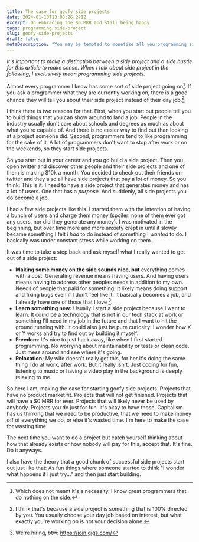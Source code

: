 ```yaml
---
title: The case for goofy side projects
date: 2024-01-13T13:03:26.271Z
excerpt: On embracing the $0 MRR and still being happy.
tags: programming side-project
slug: goofy-side-projects
draft: false
metaDescription: "You may be tempted to monetize all you programming side projects. You don't have to."
---
```


_It's important to make a distinction between a side project and a side hustle for this article to make sense. When I talk about side project in the following, I exclusively mean programming side projects._

Almost every programmer I know has some sort of side project going on[^1]. If you ask a programmer what they are currently working on, there is a good chance they will tell you about their side project instead of their day job.[^2]

I think there is two reasons for that. First, when you start out people tell you to build things that you can show around to land a job. People in the industry usually don't care about schools and degrees as much as about what you're capable of. And there is no easier way to find out than looking at a project someone did.
Second, programmers tend to like programming for the sake of it. A lot of programmers don't want to stop after work or on the weekends, so they start side projects.

So you start out in your career and you go build a side project. Then you open twitter and discover other people and their side projects and one of them is making $10k a month. You decided to check out their friends on twitter and they also all have side projects that pay a lot of money. So you think: This is it. I need to have a side project that generates money and has a lot of users. One that has a _purpose_. And suddenly, all side projects you do become a job.

I had a few side projects like this. I started them with the intention of having a bunch of users and charge them money (spoiler: none of them ever got any users, nor did they generate any money). I was motivated in the beginning, but over time more and more anxiety crept in until it slowly became something I felt i _had_ to do instead of something I _wanted_ to do. I basically was under constant stress while working on them.

It was time to take a step back and ask myself what I really wanted to get out of a side project:

- __Making some money on the side sounds nice, but__ everything comes with a cost. Generating revenue means having users. And having users means having to address other peoples needs in addition to my own. Needs of people that paid for something. It likely means doing support and fixing bugs even if I don't feel like it. It basically becomes a job, and I already have one of those that I love [^3].
- __Learn something new:__ Usually I start a side project because I want to learn. It could be a technology that is not in our tech stack at work or something I'll need in my job in the future and that I want to hit the ground running with. It could also just be pure curiosity: I wonder how X or Y works and try to find out by building it myself.
- __Freedom__: It's nice to just hack away, like when I first started programming. No worrying about maintainability or tests or clean code. Just mess around and see where it's going. 
- __Relaxation:__ My wife doesn't really get this, for her it's doing the same thing I do at work, after work. But it really isn't. Just coding for fun, listening to music or having a video play in the background is deeply relaxing to me.

So here I am, making the case for starting goofy side projects. Projects that have no product market fit. Projects that will not get finished. Projects that will have a $0 MRR for ever. Projects that will likely never be used by anybody. Projects you do just for fun. It's okay to have those. 
Capitalism has us thinking that we need to be productive, that we need to make money off of everything we do, or else it's wasted time. I'm here to make the case for wasting time.

The next time you want to do a project but catch yourself thinking about how that already exists or how nobody will pay for this, accept that. It's fine. Do it anyways.

I also have the theory that a good chunk of successful side projects start out just like that: As fun things where someone started to think "I wonder what happens if I just try..." and then just start building.

[^1]: Which does not meant it's a necessity. I know great programmers that do nothing on the side.
[^2]: I think that's because a side project is something that is 100% directed by you. You usually choose your day job based on interest, but what exactly you're working on is not your decision alone.
[^3]: We're hiring, btw: https://join.gigs.com/
